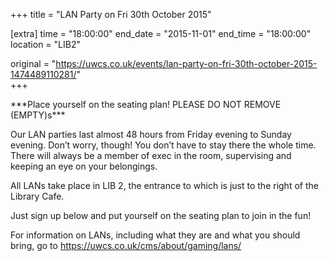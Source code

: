 +++
title = "LAN Party on Fri 30th October 2015"

[extra]
time = "18:00:00"
end_date = "2015-11-01"
end_time = "18:00:00"
location = "LIB2"

original = "https://uwcs.co.uk/events/lan-party-on-fri-30th-october-2015-1474489110281/"    
+++

\*\*\*Place yourself on the seating plan\! PLEASE DO NOT REMOVE (EMPTY)s\*\*\*

Our LAN parties last almost 48 hours from Friday evening to Sunday evening. Don’t worry, though\! You don’t have to stay there the whole time. There will always be a member of exec in the room, supervising and keeping an eye on your belongings.

All LANs take place in LIB 2, the entrance to which is just to the right of the Library Cafe.

Just sign up below and put yourself on the seating plan to join in the fun\!

For information on LANs, including what they are and what you should bring, go to https://uwcs.co.uk/cms/about/gaming/lans/

